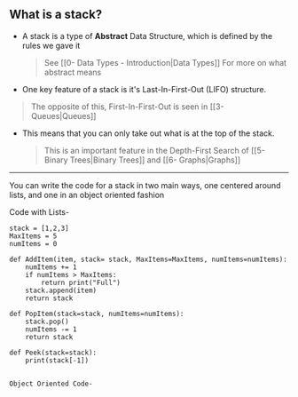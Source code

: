 ## What is a stack?

- A stack is a type of **Abstract** Data Structure, which is defined by the rules we gave it
	>See [[0- Data Types - Introduction|Data Types]] For more on what abstract means

- One key feature of a stack is it's Last-In-First-Out (LIFO) structure.
> The opposite of this, First-In-First-Out is seen in [[3- Queues|Queues]]

- This means that you can only take out what is at the top of the stack.
	> This is an important feature in the Depth-First Search of [[5- Binary Trees|Binary Trees]] and [[6- Graphs|Graphs]] 


-----------------------------------------------------


You can write the code for a stack in two main ways, one centered around lists, and one in an object oriented fashion

Code with Lists-

```
stack = [1,2,3]
MaxItems = 5
numItems = 0

def AddItem(item, stack= stack, MaxItems=MaxItems, numItems=numItems):
    numItems += 1
    if numItems > MaxItems:
        return print("Full")
    stack.append(item)
    return stack
    
def PopItem(stack=stack, numItems=numItems):
    stack.pop()
    numItems -= 1
    return stack
  
def Peek(stack=stack):
    print(stack[-1])


Object Oriented Code-

```


```
